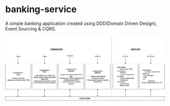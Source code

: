 # banking-service
A simple banking application created using DDD(Domain Driven Design), Event Sourcing &amp; CQRS.

![Banking service flow](banking-service-flow.png "Banking service flow - updated")
